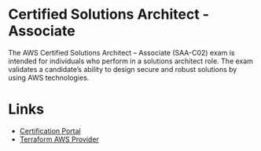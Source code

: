 # Certified Solutions Architect - Associate

The AWS Certified Solutions Architect – Associate (SAA-C02) exam is intended for individuals who perform 
in a solutions architect role. The exam validates a candidate’s ability to design secure and robust solutions 
by using AWS technologies.

# Links

- [Certification Portal](https://aws.amazon.com/certification/certified-solutions-architect-associate/)
- [Terraform AWS Provider](https://registry.terraform.io/providers/hashicorp/aws/latest/docs)